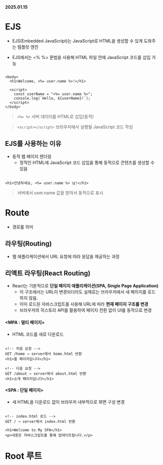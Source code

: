 **2025.01.15**

# EJS

- EJS(Embedded JavaScript)는 JavaScript로 HTML을 생성할 수 있게 도와주는 템플릿 엔진

- EJS에서는 <% %> 문법을 사용해 HTML 파일 안에 JavaScript 코드를 삽입 가능

```

<body>
  <h1>Welcome, <%= user.name %>!</h1>

  <script>
    const userName = "<%= user.name %>";
    console.log(`Hello, ${userName}!`);
  </script>
</body>

```

> `<%= %>` 서버 데이터를 HTML로 삽입(동적)

> `<script></script>` 브라우저에서 실행될 JavaScript 코드 작성

## EJS를 사용하는 이유
- 동적 웹 페이지 렌더링
    + 정적인 HTML에 JavaScript 코드 삽입을 통해 동적으로 콘텐츠를 생성할 수 있음
```

<h1>안녕하세요, <%= user.name %> 님!</h1>

```
> 서버에서 user.name 값을 받아서 동적으로 표시

# Route
- 경로를 의미
## 라우팅(Routing)
- 웹 애플리케이션에서 URL 요청에 따라 응답을 제공하는 과정

## 리액트 라우팅(React Routing)
+ React는 기본적으로 **단일 페이지 애플리케이션(SPA, Single Page Application)**
    + 이 구조에서는 URL이 변경되더라도 실제로는 브라우저에서 새 페이지를 로드하지 않음. 
    + 이미 로드된 자바스크립트를 사용해 URL에 따라 **현재 페이지 구조를 변경**
    + 브라우저의 히스토리 API를 활용하여 페이지 전환 없이 UI를 동적으로 변경

#### <MPA : 멀티 페이지>
- HTML 코드를 새로 다운로드

```

<!-- 처음 요청 -->
GET /home → server에서 home.html 반환
<h1>홈 페이지입니다</h1>

<!-- 다음 요청 -->
GET /about → server에서 about.html 반환
<h1>소개 페이지입니다</h1>

```

#### <SPA : 단일 페이지>
- 새 HTML을 다운로드 없이 브라우저 내부적으로 화면 구성 변경

```

<!-- index.html 로드 -->
GET / → server에서 index.html 반환

<h1>Welcome to My SPA</h1>
<p>내용은 자바스크립트를 통해 업데이트됩니다.</p>

```

# Root 루트

